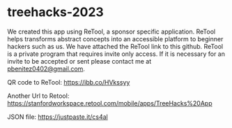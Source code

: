 # treehacks-2023
We created this app using ReTool, a sponsor specific application. ReTool helps transforms abstract concepts into an accessible platform to beginner hackers such as us. We have attached the ReTool link to this github. ReTool is a private program that requires invite only access. If it is necessary for an invite to be accepted or sent please contact me at pbenitez0402@gmail.com. 

QR code to ReTool: https://ibb.co/HVkssyy

Another Url to Retool: https://stanfordworkspace.retool.com/mobile/apps/TreeHacks%20App

JSON file: https://justpaste.it/cs4al
